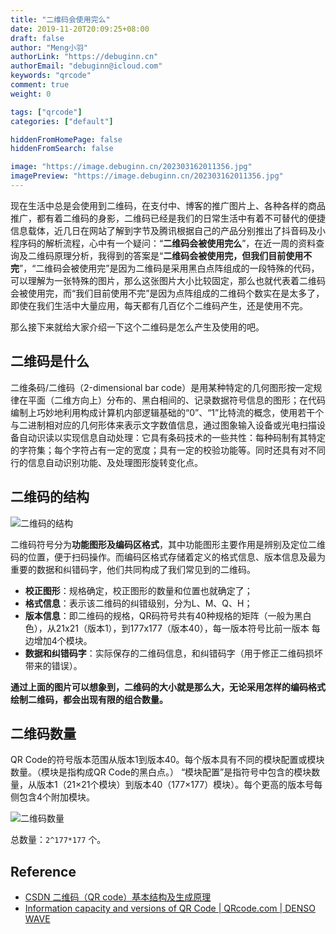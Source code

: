 ```yaml
---
title: "二维码会使用完么"
date: 2019-11-20T20:09:25+08:00
draft: false
author: "Meng小羽"
authorLink: "https://debuginn.cn"
authorEmail: "debuginn@icloud.com"
keywords: "qrcode"
comment: true
weight: 0

tags: ["qrcode"]
categories: ["default"]

hiddenFromHomePage: false
hiddenFromSearch: false

image: "https://image.debuginn.cn/202303162011356.jpg"
imagePreview: "https://image.debuginn.cn/202303162011356.jpg"
---
```


现在生活中总是会使用到二维码，在支付中、博客的推广图片上、各种各样的商品推广，都有着二维码的身影，二维码已经是我们的日常生活中有着不可替代的便捷信息载体，近几日在网站了解到字节及腾讯根据自己的产品分别推出了抖音码及小程序码的解析流程，心中有一个疑问：“**二维码会被使用完么**”，在近一周的资料查询及二维码原理分析，我得到的答案是“**二维码会被使用完，但我们目前使用不完**”，“二维码会被使用完”是因为二维码是采用黑白点阵组成的一段特殊的代码，可以理解为一张特殊的图片，那么这张图片大小比较固定，那么也就代表着二维码会被使用完，而“我们目前使用不完”是因为点阵组成的二维码个数实在是太多了，即使在我们生活中大量应用，每天都有几百亿个二维码产生，还是使用不完。

那么接下来就给大家介绍一下这个二维码是怎么产生及使用的吧。

## 二维码是什么

二维条码/二维码（2-dimensional bar code）是用某种特定的几何图形按一定规律在平面（二维方向上）分布的、黑白相间的、记录数据符号信息的图形；在代码编制上巧妙地利用构成计算机内部逻辑基础的“0”、“1”比特流的概念，使用若干个与二进制相对应的几何形体来表示文字数值信息，通过图象输入设备或光电扫描设备自动识读以实现信息自动处理：它具有条码技术的一些共性：每种码制有其特定的字符集；每个字符占有一定的宽度；具有一定的校验功能等。同时还具有对不同行的信息自动识别功能、及处理图形旋转变化点。

## 二维码的结构

![二维码的结构](https://image.debuginn.cn/202303162012278.jpeg)

二维码符号分为**功能图形及编码区格式**，其中功能图形主要作用是辨别及定位二维码的位置，便于扫码操作。而编码区格式存储着定义的格式信息、版本信息及最为重要的数据和纠错码字，他们共同构成了我们常见到的二维码。

- **校正图形**：规格确定，校正图形的数量和位置也就确定了； 
- **格式信息**：表示该二维码的纠错级别，分为L、M、Q、H； 
- **版本信息**：即二维码的规格，QR码符号共有40种规格的矩阵（一般为黑白色），从21x21（版本1），到177x177（版本40），每一版本符号比前一版本 每边增加4个模块。 
- **数据和纠错码字**：实际保存的二维码信息，和纠错码字（用于修正二维码损坏带来的错误）。

**通过上面的图片可以想象到，二维码的大小就是那么大，无论采用怎样的编码格式绘制二维码，都会出现有限的组合数量。**

## 二维码数量

QR Code的符号版本范围从版本1到版本40。每个版本具有不同的模块配置或模块数量。（模块是指构成QR Code的黑白点。）
“模块配置”是指符号中包含的模块数量，从版本1（21×21个模块）到版本40（177×177）模块）。每个更高的版本号每侧包含4个附加模块。

![二维码数量](https://image.debuginn.cn/202303162013973.png)

总数量：`2^177*177` 个。

## Reference

- [CSDN 二维码（QR code）基本结构及生成原理](https://blog.csdn.net/u012611878/article/details/53167009) 
- [Information capacity and versions of QR Code | QRcode.com | DENSO WAVE](https://www.qrcode.com/en/about/version.html)